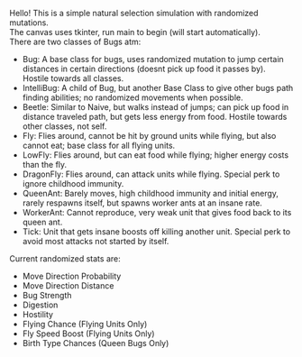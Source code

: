 Hello! This is a simple natural selection simulation with randomized mutations.  
The canvas uses tkinter, run main to begin (will start automatically).  
There are two classes of Bugs atm:  
- Bug: A base class for bugs, uses randomized mutation to jump certain distances in certain directions (doesnt pick up food it passes by). Hostile towards all classes.  
- IntelliBug: A child of Bug, but another Base Class to give other bugs path finding abilities; no randomized movements when possible.  
- Beetle: Similar to Naive, but walks instead of jumps; can pick up food in distance traveled path, but gets less energy from food. Hostile towards other classes, not self.  
- Fly: Flies around, cannot be hit by ground units while flying, but also cannot eat; base class for all flying units. 
- LowFly: Flies around, but can eat food while flying; higher energy costs than the fly.  
- DragonFly: Flies around, can attack units while flying. Special perk to ignore childhood immunity.  
- QueenAnt: Barely moves, high childhood immunity and initial energy, rarely respawns itself, but spawns worker ants at an insane rate.  
- WorkerAnt: Cannot reproduce, very weak unit that gives food back to its queen ant.  
- Tick: Unit that gets insane boosts off killing another unit. Special perk to avoid most attacks not started by itself.


Current randomized stats are:  
- Move Direction Probability  
- Move Direction Distance  
- Bug Strength
- Digestion
- Hostility
- Flying Chance (Flying Units Only)
- Fly Speed Boost (Flying Units Only)
- Birth Type Chances (Queen Bugs Only)

